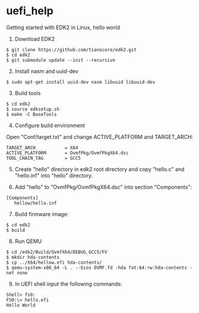 # uefi_help
Getting started with EDK2 in Linux, hello world


1) Download EDK2
```
$ git clone https://github.com/tianocore/edk2.git
$ cd edk2
$ git submodule update --init --recursive
```
2) Install nasm and uuid-dev
```
$ sudo apt-get install uuid-dev nasm libuuid libuuid-dev
```
3) Build tools
```
$ cd edk2
$ source edksetup.sh
$ make -C BaseTools
```
4) Configure build environment

Open "Conf/target.txt" and change ACTIVE_PLATFORM and TARGET_ARCH:
```
TARGET_ARCH           = X64
ACTIVE_PLATFORM       = OvmfPkg/OvmfPkgX64.dsc
TOOL_CHAIN_TAG        = GCC5
```
5) Create "hello" directory in edk2 root directory and copy "hello.c" and "hello.inf" into "hello" directory.

6) Add "hello" to "OvmfPkg/OvmfPkgX64.dsc" into section "Components":
```
[Components]                                                                                                           
   hellow/hello.inf
```

7) Build firmware image:
```
$ cd edk2
$ build
```
8) Run QEMU
```
$ cd /edk2/Build/OvmfX64/DEBUG_GCC5/FV
$ mkdir hda-contents
$ cp ../X64/hellow.efi hda-contents/
$ qemu-system-x86_64 -L . --bios OVMF.fd -hda fat:64:rw:hda-contents -net none
```
9) In UEFI shell input the following commands:
```
Shell> fs0:
FS0:\> hello.efi
Hello World
```




